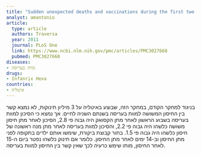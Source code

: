 ```yaml
---
title: "Sudden unexpected deaths and vaccinations during the first two years of life in Italy: a case series study"
analyst: amantonio
article:
  type: article
  authors: Traversa
  year: 2011
  journal: PLoS One
  link: https://www.ncbi.nlm.nih.gov/pmc/articles/PMC3027668
  pubmed: PMC3027668
diseases:
- מוות בעריסה
drugs:
- Infanrix Hexa
countries:
- איטליה
---
```


בניגוד למחקר הקודם, במחקר הזה, שבוצע באיטליה על 3 מיליון תינוקות, לא נמצא קשר בין החיסון המשושה למוות בעריסה בשנתם השניה לחיים. אך נמצא כי הסיכון למוות בעריסה בשבוע הראשון לאחר מתן הקסואק היה גבוה פי 2.8, הסיכון לאחר מתן חיסון משושה כלשהו היה גבוה פי 2.2, והסיכון למוות בעריסה לאחר מתן מנה ראשונה של חיסון כלשהו היה גבוה פי 1.5.
בתור קבוצת ביקורת, שימשו אותם ילדים בתקופה לפני מתן החיסון וב-14 ימים לאחר מתן החיסון. כלומר אם תינוק כלשהו נפטר ביום ה-15 לאחר החיסון, מותו שימש כרעיה לכך שאין קשר בין החיסון למוות בעריסה.
